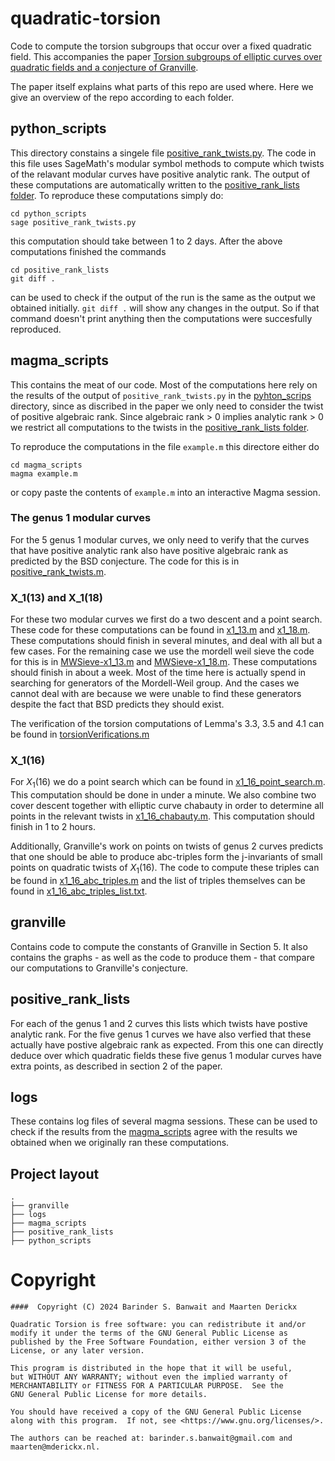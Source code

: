 # quadratic-torsion

Code to compute the torsion subgroups that occur over a fixed quadratic field. This accompanies the
paper [Torsion subgroups of elliptic curves over quadratic fields and a conjecture of Granville](https://arxiv.org/abs/2401.14514).

The paper itself explains what parts of this repo are used where. Here we give an overview of the repo according to each
folder.

## python_scripts

This directory constains a singele file [positive_rank_twists.py](python_scripts/positive_rank_twists.py). The code in
this file uses SageMath's modular symbol methods to compute which twists of the relavant modular curves have positive
analytic rank. The output of these computations are automatically written to the 
[positive_rank_lists folder](#positiveranklists). To reproduce these computations simply do:

```commandline
cd python_scripts
sage positive_rank_twists.py 
```

this computation should take between 1 to 2 days. After the above computations finished the commands

```commandline
cd positive_rank_lists
git diff .
```

can be used to check if the output of the run is the same as the output we obtained initially. `git diff .` will
show any changes in the output. So if that command doesn't print anything then the computations were succesfully
reproduced.

## magma_scripts

This contains the meat of our code. Most of the computations here rely on the results of the output of
`positive_rank_twists.py` in the [pyhton_scrips](#pythonscripts) directory, since as discribed in the paper we only
need to consider the twist of positive algebraic rank. Since algebraic rank > 0 implies analytic rank > 0 we
restrict all computations to the twists in the [positive_rank_lists folder](#positiveranklists).

To reproduce the computations in the file `example.m` this directore either do

```commandline
cd magma_scripts
magma example.m
```

or copy paste the contents of `example.m` into an interactive Magma session.

### The genus 1 modular curves

For the 5 genus 1 modular curves, we only need to verify that the curves that have positive analytic rank also have
positive algebraic rank as predicted by the BSD conjecture. The code for this is in
[positive_rank_twists.m](magma_scripts/positive_rank_twists.m).

### X_1(13) and X_1(18)

For these two modular curves we first do a two descent and a point search. These code for these computations can be
found in [x1_13.m](magma_scripts/x1_13.m) and [x1_18.m](magma_scripts/x1_18.m). These computations should finish in
several minutes, and deal with all but a few cases. For the remaining case we use the mordell weil sieve the code for
this is in [MWSieve-x1_13.m](magma_scripts/MWSieve-x1_13.m) and [MWSieve-x1_18.m](magma_scripts/MWSieve-x1_18.m). These
computations should finish in about a week. Most of the time here is actually spend in searching for generators of the
Mordell-Weil group. And the cases we cannot deal with are because we were unable to find these generators despite the
fact that BSD predicts they should exist.

The verification of the torsion computations of Lemma's 3.3, 3.5 and 4.1 can be found in
[torsionVerifications.m](magma_scripts/torsionVerifications.m)

### X_1(16)

For $X_1(16)$ we do a point search which can be found in [x1_16_point_search.m](magma_scripts/x1_16_point_search.m).
This computation should be done in under a minute. We also combine two cover descent together with elliptic curve
chabauty in order to determine all points in the relevant twists in [x1_16_chabauty.m](magma_scripts/x1_16_chabauty.m).
This computation should finish in 1 to 2 hours.

Additionally, Granville's work on points on twists of genus 2 curves predicts that one should be able to produce
abc-triples form the j-invariants of small points on quadratic twists of $X_1(16)$. The code to compute these triples
can be found in [x1_16_abc_triples.m](magma_scripts/x1_16_abc_triples.m) and the list of triples themselves can be found
in [x1_16_abc_triples_list.txt](logs/x1_16_abc_triples_list.txt).

## granville

Contains code to compute the constants of Granville in Section 5. It also contains the graphs - as well as the code to
produce them - that compare our computations to Granville's conjecture.

## positive_rank_lists

For each of the genus 1 and 2 curves this lists which twists have postive analytic rank. For the five genus 1 curves we
have also verfied that these actually have postive algebraic rank as expected. From this one can directly deduce over
which quadratic fields these five genus 1 modular curves have extra points, as described in section 2 of the paper.

## logs

These contains log files of several magma sessions. These can be used to check if the results from the
[magma_scripts](#magmascripts) agree with the results we obtained when we originally ran these computations.

## Project layout

```
.
├── granville
├── logs
├── magma_scripts
├── positive_rank_lists
├── python_scripts
```

# Copyright

```
####  Copyright (C) 2024 Barinder S. Banwait and Maarten Derickx

Quadratic Torsion is free software: you can redistribute it and/or modify it under the terms of the GNU General Public License as published by the Free Software Foundation, either version 3 of the License, or any later version.

This program is distributed in the hope that it will be useful,
but WITHOUT ANY WARRANTY; without even the implied warranty of
MERCHANTABILITY or FITNESS FOR A PARTICULAR PURPOSE.  See the
GNU General Public License for more details.

You should have received a copy of the GNU General Public License
along with this program.  If not, see <https://www.gnu.org/licenses/>.

The authors can be reached at: barinder.s.banwait@gmail.com and
maarten@mderickx.nl.
```

